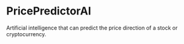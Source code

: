 # PricePredictorAI
Artificial intelligence that can predict the price direction of a stock or cryptocurrency.
